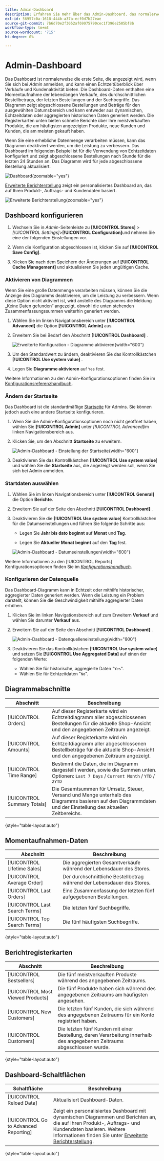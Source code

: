 ```yaml
---
title: Admin-Dashboard
description: Erfahren Sie mehr über das Admin-Dashboard, das normalerweise die erste Seite ist, die bei der Anmeldung angezeigt wird.
exl-id: 56957c0a-1618-444b-a37a-ecf0d7b27eae
source-git-commit: 7b6d70e2f3052af69075790cec1f396e2505bf8b
workflow-type: tm+mt
source-wordcount: '715'
ht-degree: 0%

---
```


# Admin-Dashboard

Das Dashboard ist normalerweise die erste Seite, die angezeigt wird, wenn Sie sich bei _Admin_ anmelden, und kann einen Echtzeitüberblick über Verkäufe und Kundenaktivität bieten. Die Dashboard-Daten enthalten eine Momentaufnahme der lebenslangen Verkäufe, des durchschnittlichen Bestellbetrags, der letzten Bestellungen und der Suchbegriffe. Das Diagramm zeigt abgeschlossene Bestellungen und Beträge für den ausgewählten Datumsbereich und kann entweder aus dynamischen, Echtzeitdaten oder aggregierten historischen Daten generiert werden. Die Registerkarten unten bieten schnelle Berichte über Ihre meistverkauften Produkte, die am häufigsten angezeigten Produkte, neue Kunden und Kunden, die am meisten gekauft haben.

Wenn Sie eine erhebliche Datenmenge verarbeiten müssen, kann das Diagramm deaktiviert werden, um die Leistung zu verbessern. Das Dashboard im folgenden Beispiel ist für die Verwendung von Echtzeitdaten konfiguriert und zeigt abgeschlossene Bestellungen nach Stunde für die letzten 24 Stunden an. Das Diagramm wird für jede abgeschlossene Bestellung aktualisiert.

![Dashboard](./assets/dashboard-full.png){zoomable="yes"}

[Erweiterte Berichterstellung](business-intelligence.md#advanced-reporting) zeigt ein personalisiertes Dashboard an, das auf Ihren Produkt-, Auftrags- und Kundendaten basiert.

![Erweiterte Berichterstellung](./assets/dashboard-advanced-reporting.png){zoomable="yes"}

## Dashboard konfigurieren

1. Wechseln Sie in _Admin_-Seitenleiste zu **[!UICONTROL Stores]** > _[!UICONTROL Settings]_>**[!UICONTROL Configuration]**&#x200B;und nehmen Sie eine der folgenden Einstellungen vor.

1. Wenn die Konfiguration abgeschlossen ist, klicken Sie auf **[!UICONTROL Save Config]**.

1. Klicken Sie nach dem Speichern der Änderungen auf **[!UICONTROL Cache Management]** und aktualisieren Sie jeden ungültigen Cache.

### Aktivieren von Diagrammen

Wenn Sie eine große Datenmenge verarbeiten müssen, können Sie die Anzeige des Diagramms deaktivieren, um die Leistung zu verbessern. Wenn diese Option nicht aktiviert ist, wird anstelle des Diagramms die Meldung „Keine Daten gefunden“ angezeigt, obwohl die unten stehenden Zusammenfassungssummen weiterhin generiert werden.

1. Wählen Sie im linken Navigationsbereich unter **[!UICONTROL Advanced]** die Option **[!UICONTROL Admin]** aus.

1. Erweitern Sie bei Bedarf den Abschnitt **[!UICONTROL Dashboard]** .

   ![Erweiterte Konfiguration - Diagramme aktivieren](./assets/admin-dashboard-config.png){width="600"}

1. Um den Standardwert zu ändern, deaktivieren Sie das Kontrollkästchen **[!UICONTROL Use system value]** .

1. Legen Sie **Diagramme aktivieren** auf `Yes` fest.

Weitere Informationen zu den Admin-Konfigurationsoptionen finden Sie im [Konfigurationsreferenzhandbuch](../configuration-reference/advanced/admin.md).

### Ändern der Startseite

Das Dashboard ist die standardmäßige [Startseite](../configuration-reference/advanced/admin.md) für Admins. Sie können jedoch auch eine andere Startseite konfigurieren.

1. Wenn Sie die Admin-Konfigurationsoptionen noch nicht geöffnet haben, wählen Sie **[!UICONTROL Admin]** unter _[!UICONTROL Advanced]_&#x200B;im linken Navigationsbereich aus.

1. Klicken Sie, um den Abschnitt **Startseite** zu erweitern.

   ![Admin-Dashboard - Einstellung der Startseite](./assets/admin-startup-page.png){width="600"}

1. Deaktivieren Sie das Kontrollkästchen **[!UICONTROL Use system value]** und wählen Sie die **Startseite** aus, die angezeigt werden soll, wenn Sie sich bei Admin anmelden.

### Startdaten auswählen

1. Wählen Sie im linken Navigationsbereich unter **[!UICONTROL General]** die Option **Berichte**.

1. Erweitern Sie auf der Seite den Abschnitt **[!UICONTROL Dashboard]** .

1. Deaktivieren Sie die **[!UICONTROL Use system value]** Kontrollkästchen für die Datumseinstellungen und führen Sie folgende Schritte aus:

   - Legen Sie **Jahr bis dato beginnt** auf **Monat** und **Tag**.

   - Legen Sie **Aktueller Monat beginnt** auf den **Tag** fest.

   ![Admin-Dashboard - Datumseinstellungen](./assets/reports-dashboard.png){width="600"}

Weitere Informationen zu den [!UICONTROL Reports] Konfigurationsoptionen finden Sie im [_Konfigurationshandbuch_](../configuration-reference/general/reports.md).

### Konfigurieren der Datenquelle

Das Dashboard-Diagramm kann in Echtzeit oder mithilfe historischer, aggregierter Daten generiert werden. Wenn die Leistung ein Problem darstellt, können Sie die Geschwindigkeit mithilfe aggregierter Daten erhöhen.

1. Klicken Sie im linken Navigationsbereich auf zum Erweitern **Verkauf** und wählen Sie darunter **Verkauf** aus.

1. Erweitern Sie auf der Seite den Abschnitt **[!UICONTROL Dashboard]** .

   ![Admin-Dashboard - Datenquelleneinstellung](./assets/config-sales-dashboard.png){width="600"}

1. Deaktivieren Sie das Kontrollkästchen **[!UICONTROL Use system value]** und setzen Sie **[!UICONTROL Use Aggregated Data]** auf einen der folgenden Werte:

   - Wählen Sie für historische, aggregierte Daten &quot;`Yes`&quot;.
   - Wählen Sie für Echtzeitdaten &quot;`No`&quot;.

## Diagrammabschnitte

| Abschnitt | Beschreibung |
|--- |--- |
| [!UICONTROL Orders] | Auf dieser Registerkarte wird ein Echtzeitdiagramm aller abgeschlossenen Bestellungen für die aktuelle Shop-Ansicht und den angegebenen Zeitraum angezeigt. |
| [!UICONTROL Amounts] | Auf dieser Registerkarte wird ein Echtzeitdiagramm aller abgeschlossenen Bestellbeträge für die aktuelle Shop-Ansicht und den angegebenen Zeitraum angezeigt. |
| [!UICONTROL Time Range] | Bestimmt die Daten, die im Diagramm dargestellt werden, sowie die Summen unten. Optionen: `Last 7 Days` / `Current Month` / `YTD` / `2YTD` |
| [!UICONTROL Summary Totals] | Die Gesamtsummen für Umsatz, Steuer, Versand und Menge unterhalb des Diagramms basieren auf den Diagrammdaten und der Einstellung des aktuellen Zeitbereichs. |

{style="table-layout:auto"}

## Momentaufnahmen-Daten

| Abschnitt | Beschreibung |
|--- |--- |
| [!UICONTROL Lifetime Sales] | Die aggregierten Gesamtverkäufe während der Lebensdauer des Stores. |
| [!UICONTROL Average Order] | Der durchschnittliche Bestellbetrag während der Lebensdauer des Stores. |
| [!UICONTROL Last Orders] | Eine Zusammenfassung der letzten fünf aufgegebenen Bestellungen. |
| [!UICONTROL Last Search Terms] | Die letzten fünf Suchbegriffe. |
| [!UICONTROL Top Search Terms] | Die fünf häufigsten Suchbegriffe. |

{style="table-layout:auto"}

## Berichtregisterkarten

| Abschnitt | Beschreibung |
|--- |--- |
| [!UICONTROL Bestsellers] | Die fünf meistverkauften Produkte während des angegebenen Zeitraums. |
| [!UICONTROL Most Viewed Products] | Die fünf Produkte haben sich während des angegebenen Zeitraums am häufigsten angesehen. |
| [!UICONTROL New Customers] | Die letzten fünf Kunden, die sich während des angegebenen Zeitraums für ein Konto registriert haben. |
| [!UICONTROL Customers] | Die letzten fünf Kunden mit einer Bestellung, deren Verarbeitung innerhalb des angegebenen Zeitraums abgeschlossen wurde. |

{style="table-layout:auto"}

## Dashboard-Schaltflächen

| Schaltfläche | Beschreibung |
|--- |--- |
| [!UICONTROL Reload Data] | Aktualisiert Dashboard-Daten. |
| [!UICONTROL Go to Advanced Reporting] | Zeigt ein personalisiertes Dashboard mit dynamischen Diagrammen und Berichten an, die auf Ihren Produkt-, Auftrags- und Kundendaten basieren. Weitere Informationen finden Sie unter [Erweiterte Berichterstellung](business-intelligence.md#advanced-reporting). |

{style="table-layout:auto"}
